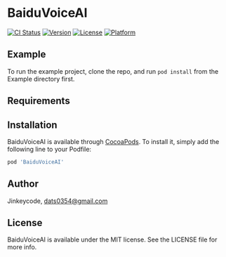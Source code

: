 # BaiduVoiceAI

[![CI Status](https://img.shields.io/travis/Jinkeycode/BaiduVoiceAI.svg?style=flat)](https://travis-ci.org/Jinkeycode/BaiduVoiceAI)
[![Version](https://img.shields.io/cocoapods/v/BaiduVoiceAI.svg?style=flat)](https://cocoapods.org/pods/BaiduVoiceAI)
[![License](https://img.shields.io/cocoapods/l/BaiduVoiceAI.svg?style=flat)](https://cocoapods.org/pods/BaiduVoiceAI)
[![Platform](https://img.shields.io/cocoapods/p/BaiduVoiceAI.svg?style=flat)](https://cocoapods.org/pods/BaiduVoiceAI)

## Example

To run the example project, clone the repo, and run `pod install` from the Example directory first.

## Requirements

## Installation

BaiduVoiceAI is available through [CocoaPods](https://cocoapods.org). To install
it, simply add the following line to your Podfile:

```ruby
pod 'BaiduVoiceAI'
```

## Author

Jinkeycode, dats0354@gmail.com

## License

BaiduVoiceAI is available under the MIT license. See the LICENSE file for more info.
